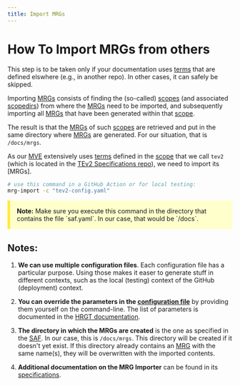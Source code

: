 ```yaml
---
title: Import MRGs
---
```


# How To Import MRGs from others

This step is to be taken only if your documentation uses [terms](@tev2) 
that are defined elswhere (e.g., in another repo). In other cases, 
it can safely be skipped.

Importing [MRGs](@tev2) consists of finding the (so-called) [scopes](@tev2)
(and associated [scopedirs](@tev2)) from where the [MRGs](@tev2) need to be
imported, and subsequently importing all [MRGs](@tev2) that have been 
generated within that [scope](@tev2).

The result is that the [MRGs](@tev2) of such [scopes](@tev2) are retrieved
and put in the same directory where [MRGs](@tev2) are generated.
For our situation, that is `/docs/mrgs`.

As our [MVE](@) extensively uses [terms](@tev2) defined in the [scope](@tev2)
that we call `tev2` (which is located in the
[TEv2 Specifications repo](https://github.com/tno-terminology-design/tev2-specifications)),
we need to import its [MRGs].

~~~ bash
# use this command in a GitHub Action or for local testing:
mrg-import -c "tev2-config.yaml"
~~~

<div style="background-color: #ffffcc; padding: 15px; margin-bottom: 20px; border-left: 6px solid #ffeb3b;">
  <strong>Note:</strong> Make sure you execute this command 
  in the directory that contains the file `saf.yaml`.
  In our case, that would be `/docs`.
</div>

## Notes:

1. **We can use multiple configuration files**. 
  Each configuration file has a particular purpose.
  Using those makes it easer to generate stuff in different contexts,
  such as the local (testing) context of the GitHub (deployment) context.

2. **You can override the parameters in the [configuration file](@tev2)**
  by providing them yourself on the command-line. The list of parameters
  is documented in the [HRGT documentation](hrgt#calling-the-tool@tev2).

3. **The directory in which the MRGs are created** is the one as specified
   in the [SAF](@tev2). In our case, this is `/docs/mrgs`.
   This directory will be created if it doesn't yet exist.
   If this directory already contains an [MRG](@tev2) with the same name(s),
   they will be overwritten with the imported contents.

4. **Additional documentation on the MRG Importer** can be found in its 
   [specifications](mrg-import@tev2).